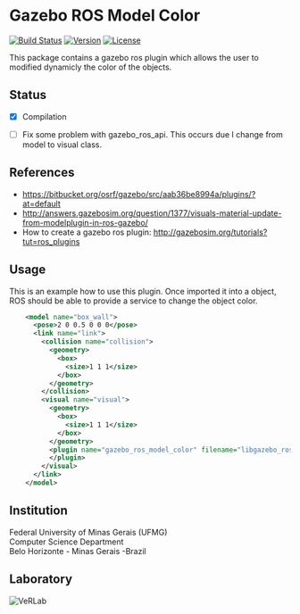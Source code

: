 # Gazebo ROS Model Color
[![Build Status](https://img.shields.io/teamcity/http/teamcity.jetbrains.com/s/bt345.svg)](https://www.verlab.dcc.ufmg.br/gazebo_ros_model_color)
[![Version](https://img.shields.io/badge/version-1.0-brightgreen.svg)](https://www.verlab.dcc.ufmg.br/gazebo_ros_model_color)
[![License](https://img.shields.io/badge/license-GPL--3.0-blue.svg)](LICENSE)

This package contains a gazebo ros plugin which allows the user to modified dynamicly the color of the objects.

## Status 
- [x] Compilation
- [ ] Fix some problem with gazebo_ros_api. This occurs due I change from model to visual class.


## References
- https://bitbucket.org/osrf/gazebo/src/aab36be8994a/plugins/?at=default
- http://answers.gazebosim.org/question/1377/visuals-material-update-from-modelplugin-in-ros-gazebo/
- How to create a gazebo ros plugin: http://gazebosim.org/tutorials?tut=ros_plugins

## Usage ##
This is an example how to use this plugin. Once imported it into a object, ROS should be able to provide a service to change the object color.

```xml
    <model name="box_wall">
      <pose>2 0 0.5 0 0 0</pose>
      <link name="link">
        <collision name="collision">
          <geometry>
            <box>
              <size>1 1 1</size>
            </box>
          </geometry>
        </collision>
        <visual name="visual">
          <geometry>
            <box>
              <size>1 1 1</size>
            </box>
          </geometry>
          <plugin name="gazebo_ros_model_color" filename="libgazebo_ros_model_color.so">
          </plugin>
        </visual>
      </link>
    </model>
```

## Institution ##

Federal University of Minas Gerais (UFMG)  
Computer Science Department  
Belo Horizonte - Minas Gerais -Brazil 

## Laboratory ##

![VeRLab](https://www.dcc.ufmg.br/dcc/sites/default/files/public/verlab-logo.png)
